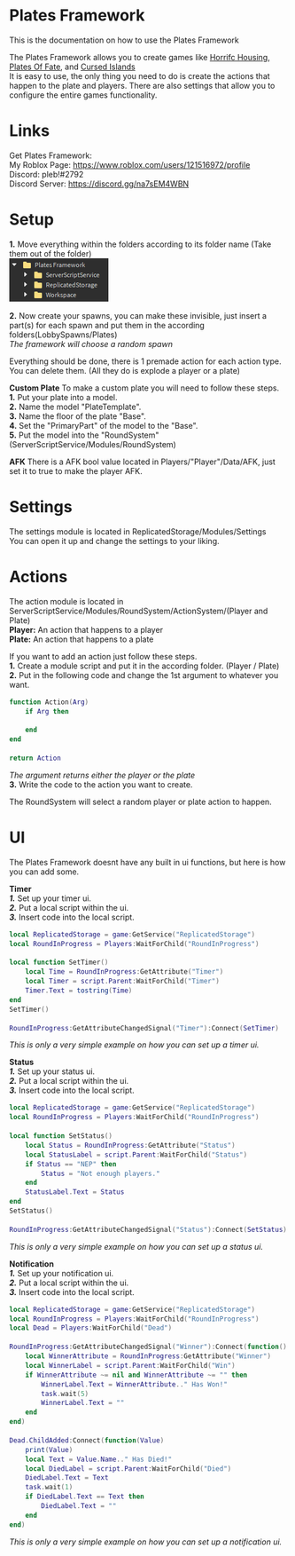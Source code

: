 # Plates Framework
This is the documentation on how to use the Plates Framework

The Plates Framework allows you to create games like [Horrifc Housing](https://www.roblox.com/games/263761432/UPDATE-Horrific-Housing), [Plates Of Fate](https://www.roblox.com/games/4783966408/Plates-of-Fate-Remastered), and [Cursed Islands](https://www.roblox.com/games/990566015/Cursed-Islands) \
It is easy to use, the only thing you need to do is create the actions that happen to the plate and players. There are also settings that allow you to configure the entire games functionality.

# Links
Get Plates Framework: \
My Roblox Page: https://www.roblox.com/users/121516972/profile \
Discord: pleb!#2792 \
Discord Server: https://discord.gg/na7sEM4WBN

# Setup
**1.** Move everything within the folders according to its folder name (Take them out of the folder) \
![Image](images/Image1.png)

**2.** Now create your spawns, you can make these invisible, just insert a part(s) for each spawn and put them in the according folders(LobbySpawns/Plates) \
*The framework will choose a random spawn*

Everything should be done, there is 1 premade action for each action type. You can delete them. (All they do is explode a player or a plate)

**Custom Plate**
To make a custom plate you will need to follow these steps. \
**1.** Put your plate into a model. \
**2.** Name the model "PlateTemplate". \
**3.** Name the floor of the plate "Base". \
**4.** Set the "PrimaryPart" of the model to the "Base". \
**5.** Put the model into the "RoundSystem" (ServerScriptService/Modules/RoundSystem)

**AFK**
There is a AFK bool value located in Players/"Player"/Data/AFK, just set it to true to make the player AFK.

# Settings
The settings module is located in ReplicatedStorage/Modules/Settings \
You can open it up and change the settings to your liking.

# Actions
The action module is located in ServerScriptService/Modules/RoundSystem/ActionSystem/(Player and Plate) \
**Player:** An action that happens to a player \
**Plate:** An action that happens to a plate 

If you want to add an action just follow these steps. \
**1.** Create a module script and put it in the according folder. (Player / Plate) \
**2.** Put in the following code and change the 1st argument to whatever you want.
```lua
function Action(Arg)
	if Arg then
		
	end
end

return Action
```
*The argument returns either the player or the plate* \
**3.** Write the code to the action you want to create. 

The RoundSystem will select a random player or plate action to happen.

# UI
The Plates Framework doesnt have any built in ui functions, but here is how you can add some.

**Timer** \
***1.*** Set up your timer ui. \
***2.*** Put a local script within the ui. \
***3.*** Insert code into the local script.
```lua
local ReplicatedStorage = game:GetService("ReplicatedStorage")
local RoundInProgress = Players:WaitForChild("RoundInProgress")

local function SetTimer()
	local Time = RoundInProgress:GetAttribute("Timer")
	local Timer = script.Parent:WaitForChild("Timer")
	Timer.Text = tostring(Time)
end
SetTimer()

RoundInProgress:GetAttributeChangedSignal("Timer"):Connect(SetTimer)
```
*This is only a very simple example on how you can set up a timer ui.*

**Status** \
***1.*** Set up your status ui. \
***2.*** Put a local script within the ui. \
***3.*** Insert code into the local script.
```lua
local ReplicatedStorage = game:GetService("ReplicatedStorage")
local RoundInProgress = Players:WaitForChild("RoundInProgress")

local function SetStatus()
	local Status = RoundInProgress:GetAttribute("Status")
	local StatusLabel = script.Parent:WaitForChild("Status")
	if Status == "NEP" then
		Status = "Not enough players."
	end
	StatusLabel.Text = Status
end
SetStatus()

RoundInProgress:GetAttributeChangedSignal("Status"):Connect(SetStatus)
```
*This is only a very simple example on how you can set up a status ui.*

**Notification** \
***1.*** Set up your notification ui. \
***2.*** Put a local script within the ui. \
***3.*** Insert code into the local script.
```lua
local ReplicatedStorage = game:GetService("ReplicatedStorage")
local RoundInProgress = Players:WaitForChild("RoundInProgress")
local Dead = Players:WaitForChild("Dead")

RoundInProgress:GetAttributeChangedSignal("Winner"):Connect(function()
	local WinnerAttribute = RoundInProgress:GetAttribute("Winner")
	local WinnerLabel = script.Parent:WaitForChild("Win")
	if WinnerAttribute ~= nil and WinnerAttribute ~= "" then
		WinnerLabel.Text = WinnerAttribute.." Has Won!"
		task.wait(5)
		WinnerLabel.Text = ""
	end
end)

Dead.ChildAdded:Connect(function(Value)
	print(Value)
	local Text = Value.Name.." Has Died!"
	local DiedLabel = script.Parent:WaitForChild("Died")
	DiedLabel.Text = Text
	task.wait(1)
	if DiedLabel.Text == Text then
		DiedLabel.Text = ""
	end
end)
```
*This is only a very simple example on how you can set up a notification ui.*
